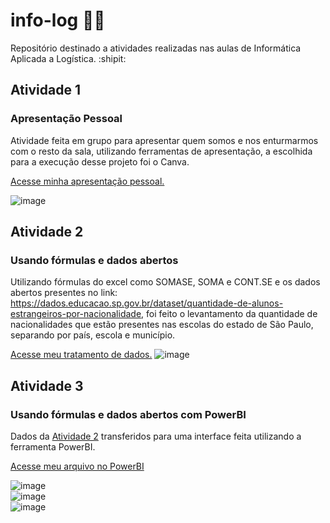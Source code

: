# info-log :woman_technologist:
Repositório destinado a atividades realizadas nas aulas de Informática Aplicada a Logística.  :shipit:

## Atividade 1
### Apresentação Pessoal
Atividade feita em grupo para apresentar quem somos e nos enturmarmos com o resto da sala, utilizando ferramentas de apresentação, a escolhida para a execução desse projeto foi o Canva.<br>

[Acesse minha apresentação pessoal.](https://www.canva.com/design/DAGfsda_pds/fl81g2DU0PzOJAOAqgmXDg/edit?utm_content=DAGfsda_pds&utm_campaign=designshare&utm_medium=link2&utm_source=sharebutton)

![image](https://github.com/user-attachments/assets/2cdf8f45-a9a9-4ded-aac3-4e96b97a1b01)  

## Atividade 2 
### Usando fórmulas e dados abertos
Utilizando fórmulas do excel como SOMASE, SOMA e CONT.SE e os dados abertos presentes no link: https://dados.educacao.sp.gov.br/dataset/quantidade-de-alunos-estrangeiros-por-nacionalidade, foi feito o levantamento da quantidade de nacionalidades que estão presentes nas escolas do estado de São Paulo, separando por país, escola e município.<br>

[Acesse meu tratamento de dados.](https://fatecspgov-my.sharepoint.com/:x:/g/personal/natalia_santos103_fatec_sp_gov_br/EdjBRU7wMsJMv3hDdSDO5e4B8omUMS_zOV__uWHUdKhgBw?email=natalia.santos103%40fatec.sp.gov.br&e=x7Qear)
![image](https://github.com/user-attachments/assets/5984775c-96c8-4179-90fc-896d01f14b5a)

## Atividade 3 
### Usando fórmulas e dados abertos com PowerBI
Dados da [Atividade 2](#Atividade-2) transferidos para uma interface feita utilizando a ferramenta PowerBI.<br>

[Acesse meu arquivo no PowerBI](https://app.powerbi.com/view?r=eyJrIjoiZDU3NTU3NDMtZmQwNy00OWVkLWI3MjAtMTcwMDJmMDFiNjkyIiwidCI6ImNmNzJlMmJkLTdhMmItNDc4My1iZGViLTM5ZDU3YjA3Zjc2ZiIsImMiOjR9)<br>

![image](https://github.com/user-attachments/assets/96e04b7f-292d-4d9d-a49e-ea12b300593b)<br>
![image](https://github.com/user-attachments/assets/29060a54-22d2-49cc-89df-d0ed13712e05)<br>
![image](https://github.com/user-attachments/assets/1b439ed1-f026-4c21-bc6d-b4c2844ec152)<br>




